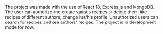 The project was made with the use of React 18, Express.js and MongoDB. The user can authorize and create various recipes or delete them, like recipes of different authors, change her/his profile. Unauthorized users can search for recipes and see authors' recipes. The project is in development mode for now. 
